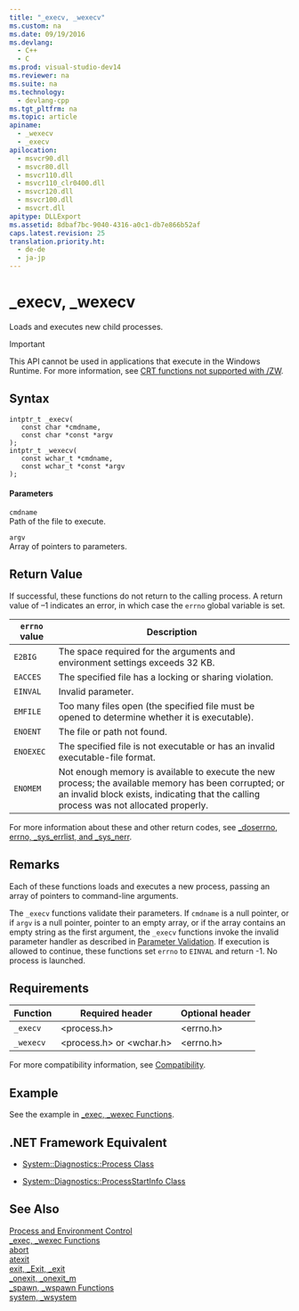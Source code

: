 ```yaml
---
title: "_execv, _wexecv"
ms.custom: na
ms.date: 09/19/2016
ms.devlang: 
  - C++
  - C
ms.prod: visual-studio-dev14
ms.reviewer: na
ms.suite: na
ms.technology: 
  - devlang-cpp
ms.tgt_pltfrm: na
ms.topic: article
apiname: 
  - _wexecv
  - _execv
apilocation: 
  - msvcr90.dll
  - msvcr80.dll
  - msvcr110.dll
  - msvcr110_clr0400.dll
  - msvcr120.dll
  - msvcr100.dll
  - msvcrt.dll
apitype: DLLExport
ms.assetid: 8dbaf7bc-9040-4316-a0c1-db7e866b52af
caps.latest.revision: 25
translation.priority.ht: 
  - de-de
  - ja-jp
---
```

# _execv, _wexecv
Loads and executes new child processes.  
  
> [!IMPORTANT]
>  This API cannot be used in applications that execute in the Windows Runtime. For more information, see [CRT functions not supported with /ZW](http://msdn.microsoft.com/library/windows/apps/jj606124.aspx).  
  
## Syntax  
  
```  
intptr_t _execv(   
   const char *cmdname,  
   const char *const *argv   
);  
intptr_t _wexecv(   
   const wchar_t *cmdname,  
   const wchar_t *const *argv   
);  
```  
  
#### Parameters  
 `cmdname`  
 Path of the file to execute.  
  
 `argv`  
 Array of pointers to parameters.  
  
## Return Value  
 If successful, these functions do not return to the calling process. A return value of –1 indicates an error, in which case the `errno` global variable is set.  
  
|`errno` value|Description|  
|-------------------|-----------------|  
|`E2BIG`|The space required for the arguments and environment settings exceeds 32 KB.|  
|`EACCES`|The specified file has a locking or sharing violation.|  
|`EINVAL`|Invalid parameter.|  
|`EMFILE`|Too many files open (the specified file must be opened to determine whether it is executable).|  
|`ENOENT`|The file or path not found.|  
|`ENOEXEC`|The specified file is not executable or has an invalid executable-file format.|  
|`ENOMEM`|Not enough memory is available to execute the new process; the available memory has been corrupted; or an invalid block exists, indicating that the calling process was not allocated properly.|  
  
 For more information about these and other return codes, see [_doserrno, errno, _sys_errlist, and _sys_nerr](../vs140/errno--_doserrno--_sys_errlist--and-_sys_nerr.md).  
  
## Remarks  
 Each of these functions loads and executes a new process, passing an array of pointers to command-line arguments.  
  
 The `_execv` functions validate their parameters. If `cmdname` is a null pointer, or if `argv` is a null pointer, pointer to an empty array, or if the array contains an empty string as the first argument, the `_execv` functions invoke the invalid parameter handler as described in [Parameter Validation](../vs140/Parameter-Validation.md). If execution is allowed to continue, these functions set `errno` to `EINVAL` and return -1. No process is launched.  
  
## Requirements  
  
|Function|Required header|Optional header|  
|--------------|---------------------|---------------------|  
|`_execv`|<process.h>|<errno.h>|  
|`_wexecv`|<process.h> or <wchar.h>|<errno.h>|  
  
 For more compatibility information, see [Compatibility](../vs140/Compatibility.md).  
  
## Example  
 See the example in [_exec, _wexec Functions](../vs140/_exec--_wexec-Functions.md).  
  
## .NET Framework Equivalent  
  
-   [System::Diagnostics::Process Class](https://msdn.microsoft.com/en-us/library/system.diagnostics.process.aspx)  
  
-   [System::Diagnostics::ProcessStartInfo Class](https://msdn.microsoft.com/en-us/library/system.diagnostics.processstartinfo.aspx)  
  
## See Also  
 [Process and Environment Control](../vs140/Process-and-Environment-Control.md)   
 [_exec, _wexec Functions](../vs140/_exec--_wexec-Functions.md)   
 [abort](../vs140/abort.md)   
 [atexit](../vs140/atexit.md)   
 [exit, _Exit, _exit](../vs140/exit--_Exit--_exit.md)   
 [_onexit, _onexit_m](../vs140/_onexit--_onexit_m.md)   
 [_spawn, _wspawn Functions](../vs140/_spawn--_wspawn-Functions.md)   
 [system, _wsystem](../vs140/system--_wsystem.md)